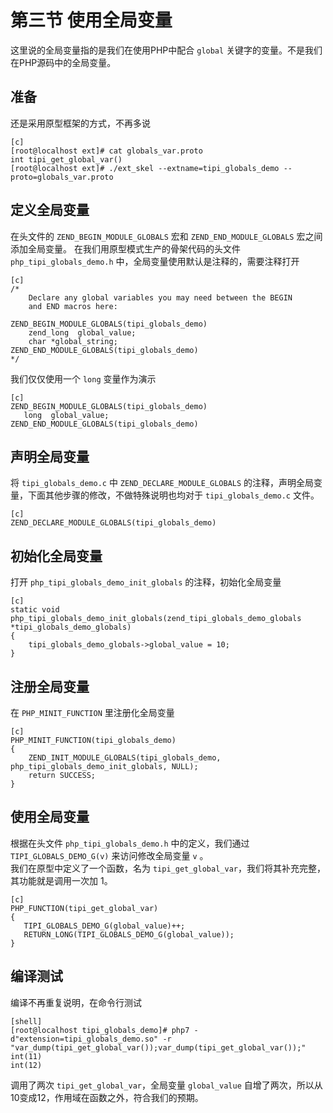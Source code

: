 # 第三节 使用全局变量

这里说的全局变量指的是我们在使用PHP中配合 `global` 关键字的变量。不是我们在PHP源码中的全局变量。

## 准备

还是采用原型框架的方式，不再多说

    [c]
    [root@localhost ext]# cat globals_var.proto 
    int tipi_get_global_var()
    [root@localhost ext]# ./ext_skel --extname=tipi_globals_demo --proto=globals_var.proto

## 定义全局变量

在头文件的 `ZEND_BEGIN_MODULE_GLOBALS` 宏和 `ZEND_END_MODULE_GLOBALS` 宏之间添加全局变量。
在我们用原型模式生产的骨架代码的头文件 `php_tipi_globals_demo.h` 中，全局变量使用默认是注释的，需要注释打开

    [c]
    /*
        Declare any global variables you may need between the BEGIN
        and END macros here:
    
    ZEND_BEGIN_MODULE_GLOBALS(tipi_globals_demo)
        zend_long  global_value;
        char *global_string;
    ZEND_END_MODULE_GLOBALS(tipi_globals_demo)
    */
    
我们仅仅使用一个 `long` 变量作为演示
    
    [c]
    ZEND_BEGIN_MODULE_GLOBALS(tipi_globals_demo)
       long  global_value;
    ZEND_END_MODULE_GLOBALS(tipi_globals_demo)
    
## 声明全局变量

将 `tipi_globals_demo.c` 中 `ZEND_DECLARE_MODULE_GLOBALS` 的注释，声明全局变量，下面其他步骤的修改，不做特殊说明也均对于 `tipi_globals_demo.c` 文件。
    
    [c]
    ZEND_DECLARE_MODULE_GLOBALS(tipi_globals_demo)

## 初始化全局变量

打开 `php_tipi_globals_demo_init_globals` 的注释，初始化全局变量

    [c]
    static void php_tipi_globals_demo_init_globals(zend_tipi_globals_demo_globals *tipi_globals_demo_globals)
    {
        tipi_globals_demo_globals->global_value = 10;
    }

## 注册全局变量

在 `PHP_MINIT_FUNCTION` 里注册化全局变量

    [c]
    PHP_MINIT_FUNCTION(tipi_globals_demo)
    {
        ZEND_INIT_MODULE_GLOBALS(tipi_globals_demo, php_tipi_globals_demo_init_globals, NULL);
        return SUCCESS;
    }

## 使用全局变量

根据在头文件 `php_tipi_globals_demo.h` 中的定义，我们通过 `TIPI_GLOBALS_DEMO_G(v)` 来访问修改全局变量 `v` 。    
我们在原型中定义了一个函数，名为 `tipi_get_global_var`，我们将其补充完整，其功能就是调用一次加 1。

    [c]
    PHP_FUNCTION(tipi_get_global_var)
    {
       TIPI_GLOBALS_DEMO_G(global_value)++;
       RETURN_LONG(TIPI_GLOBALS_DEMO_G(global_value));
    }


## 编译测试

编译不再重复说明，在命令行测试

    [shell]
    [root@localhost tipi_globals_demo]# php7 -d"extension=tipi_globals_demo.so" -r "var_dump(tipi_get_global_var());var_dump(tipi_get_global_var());"
    int(11)
    int(12)

调用了两次 `tipi_get_global_var`，全局变量 `global_value` 自增了两次，所以从10变成12，作用域在函数之外，符合我们的预期。